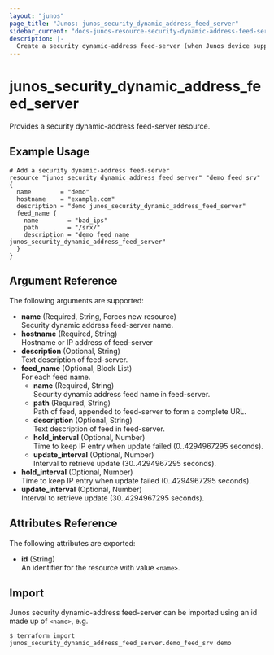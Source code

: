 ```yaml
---
layout: "junos"
page_title: "Junos: junos_security_dynamic_address_feed_server"
sidebar_current: "docs-junos-resource-security-dynamic-address-feed-server"
description: |-
  Create a security dynamic-address feed-server (when Junos device supports it)
---
```


# junos_security_dynamic_address_feed_server

Provides a security dynamic-address feed-server resource.

## Example Usage

```hcl
# Add a security dynamic-address feed-server
resource "junos_security_dynamic_address_feed_server" "demo_feed_srv" {
  name        = "demo"
  hostname    = "example.com"
  description = "demo junos_security_dynamic_address_feed_server"
  feed_name {
    name        = "bad_ips"
    path        = "/srx/"
    description = "demo feed_name junos_security_dynamic_address_feed_server"
  }
}
```

## Argument Reference

The following arguments are supported:

- **name** (Required, String, Forces new resource)  
  Security dynamic address feed-server name.
- **hostname** (Required, String)  
  Hostname or IP address of feed-server
- **description** (Optional, String)  
  Text description of feed-server.
- **feed_name** (Optional, Block List)  
  For each feed name.
  - **name** (Required, String)  
    Security dynamic address feed name in feed-server.
  - **path** (Required, String)  
    Path of feed, appended to feed-server to form a complete URL.
  - **description** (Optional, String)  
    Text description of feed in feed-server.
  - **hold_interval** (Optional, Number)  
    Time to keep IP entry when update failed (0..4294967295 seconds).
  - **update_interval** (Optional, Number)  
    Interval to retrieve update (30..4294967295 seconds).
- **hold_interval** (Optional, Number)  
  Time to keep IP entry when update failed (0..4294967295 seconds).
- **update_interval** (Optional, Number)  
  Interval to retrieve update (30..4294967295 seconds).

## Attributes Reference

The following attributes are exported:

- **id** (String)  
  An identifier for the resource with value `<name>`.

## Import

Junos security dynamic-address feed-server can be imported using an id made up of `<name>`, e.g.

```shell
$ terraform import junos_security_dynamic_address_feed_server.demo_feed_srv demo
```

